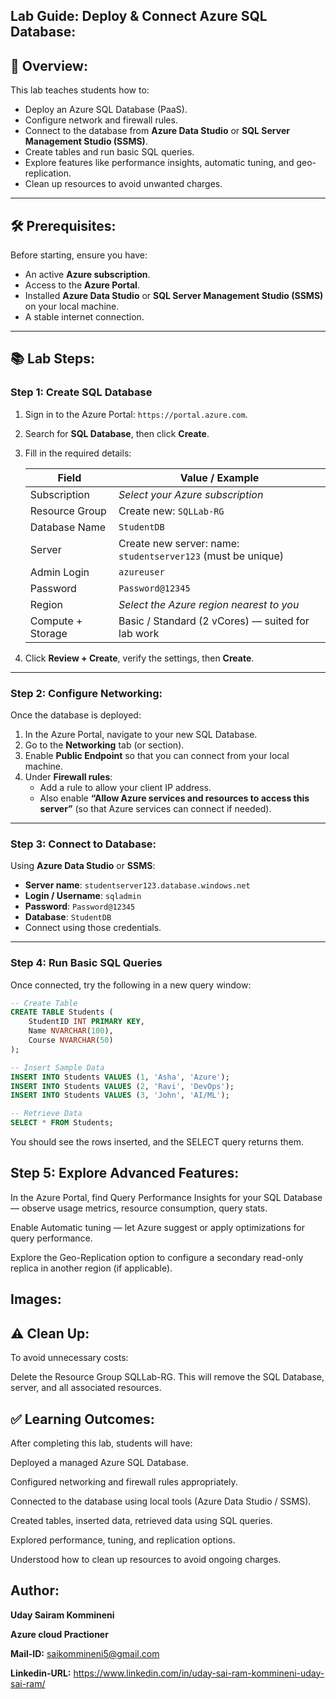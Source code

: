 ## Lab Guide: Deploy & Connect Azure SQL Database:


## 🎯 Overview:


This lab teaches students how to:

- Deploy an Azure SQL Database (PaaS).
- Configure network and firewall rules.
- Connect to the database from **Azure Data Studio** or **SQL Server Management Studio (SSMS)**.
- Create tables and run basic SQL queries.
- Explore features like performance insights, automatic tuning, and geo-replication.
- Clean up resources to avoid unwanted charges.

---

## 🛠️ Prerequisites:


Before starting, ensure you have:

- An active **Azure subscription**.
- Access to the **Azure Portal**.
- Installed **Azure Data Studio** or **SQL Server Management Studio (SSMS)** on your local machine.
- A stable internet connection.

---

## 📚 Lab Steps:


### Step 1: Create SQL Database

1. Sign in to the Azure Portal: `https://portal.azure.com`.
2. Search for **SQL Database**, then click **Create**.
3. Fill in the required details:

   | Field | Value / Example |
   |-------|------------------|
   | Subscription | *Select your Azure subscription* |
   | Resource Group | Create new: `SQLLab-RG` |
   | Database Name | `StudentDB` |
   | Server | Create new server: name: `studentserver123` (must be unique) |
   | Admin Login | `azureuser` |
   | Password | `Password@12345` |
   | Region | *Select the Azure region nearest to you* |
   | Compute + Storage | Basic / Standard (2 vCores) — suited for lab work |

4. Click **Review + Create**, verify the settings, then **Create**.

---

### Step 2: Configure Networking:


Once the database is deployed:

1. In the Azure Portal, navigate to your new SQL Database.
2. Go to the **Networking** tab (or section).
3. Enable **Public Endpoint** so that you can connect from your local machine.
4. Under **Firewall rules**:
   - Add a rule to allow your client IP address.
   - Also enable **“Allow Azure services and resources to access this server”** (so that Azure services can connect if needed).

---

### Step 3: Connect to Database:


Using **Azure Data Studio** or **SSMS**:

- **Server name**: `studentserver123.database.windows.net`
- **Login / Username**: `sqladmin`
- **Password**: `Password@12345`
- **Database**: `StudentDB`
- Connect using those credentials.

---

### Step 4: Run Basic SQL Queries

Once connected, try the following in a new query window:

```sql
-- Create Table
CREATE TABLE Students (
    StudentID INT PRIMARY KEY,
    Name NVARCHAR(100),
    Course NVARCHAR(50)
);

-- Insert Sample Data
INSERT INTO Students VALUES (1, 'Asha', 'Azure');
INSERT INTO Students VALUES (2, 'Ravi', 'DevOps');
INSERT INTO Students VALUES (3, 'John', 'AI/ML');

-- Retrieve Data
SELECT * FROM Students;
```

You should see the rows inserted, and the SELECT query returns them.

## Step 5: Explore Advanced Features:

In the Azure Portal, find Query Performance Insights for your SQL Database — observe usage metrics, resource consumption, query stats.

Enable Automatic tuning — let Azure suggest or apply optimizations for query performance.

Explore the Geo-Replication option to configure a secondary read-only replica in another region (if applicable).

## Images:



## ⚠️ Clean Up:

To avoid unnecessary costs:

Delete the Resource Group SQLLab-RG. This will remove the SQL Database, server, and all associated resources.

## ✅ Learning Outcomes:

After completing this lab, students will have:

Deployed a managed Azure SQL Database.

Configured networking and firewall rules appropriately.

Connected to the database using local tools (Azure Data Studio / SSMS).

Created tables, inserted data, retrieved data using SQL queries.

Explored performance, tuning, and replication options.

Understood how to clean up resources to avoid ongoing charges.

## Author:

**Uday Sairam Kommineni**

**Azure cloud Practioner**

**Mail-ID:** saikommineni5@gmail.com

**Linkedin-URL:**  https://www.linkedin.com/in/uday-sai-ram-kommineni-uday-sai-ram/